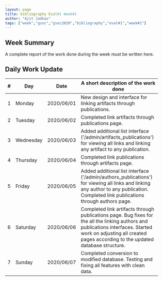```yaml
---
layout: page
title: bibliography Eval#1 Week#1
author: "Ajit Jadhav"
tags: ["week","gsoc","gsoc2020","bibliography","eval#1","week#1"]
---
```


## Week Summary

A complete report of the work done during the week must be written here. 


## Daily Work Update

|\#|Day|Date|A short description of the work done|  
|---	|---	|---	|---	|  
|1   	| Monday 	|   2020/06/01	| New design and interface for linking artifacts through publications.  	|  
|2   	| Tuesday  	|   2020/06/02	| Completed link artifacts through publications page.  	|  
|3   	| Wednesday  	|  2020/06/03 	| Added additional list interface ('/admin/artifacts_publications') for viewing all links and linking any artifact to any publication.	|  
|4   	| Thursday  	|   2020/06/04	| Completed link publications through artifacts page.  	|  
|5   	| Friday  	|   2020/06/05	| Added additional list interface ('/admin/authors_publications') for viewing all links and linking any author to any publication. Completed link publications through authors page. 	|  
|6   	| Saturday  	|   2020/06/06	| Completed link artifacts through publications page. Bug fixes for the all the linking authors and publications interfaces. Started work on adjusting all created pages according to the updated database structure. 	|  
|7   	| Sunday  	|   2020/06/07	| Completed conversion to modified database. Testing and fixing all features with clean data. |  
